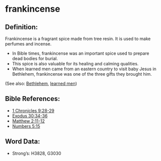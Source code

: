 # frankincense

## Definition:

Frankincense is a fragrant spice made from tree resin. It is used to make perfumes and incense.

* In Bible times, frankincense was an important spice used to prepare dead bodies for burial.
* This spice is also valuable for its healing and calming qualities.
* When learned men came from an eastern country to visit baby Jesus in Bethlehem, frankincense was one of the three gifts they brought him.

(See also: [Bethlehem](../names/bethlehem.md), [learned men](../other/learnedmen.md))

## Bible References:

* [1 Chronicles 9:28-29](rc://en/tn/help/1ch/09/28)
* [Exodus 30:34-36](rc://en/tn/help/exo/30/34)
* [Matthew 2:11-12](rc://en/tn/help/mat/02/11)
* [Numbers 5:15](rc://en/tn/help/num/05/15)

## Word Data:

* Strong’s: H3828, G3030
